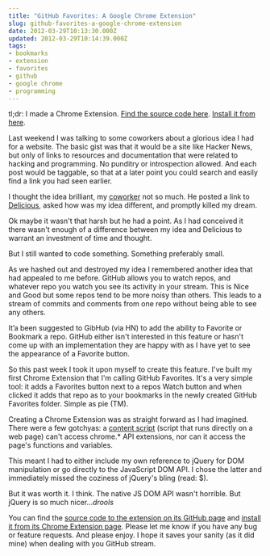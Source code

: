 ```yaml
---
title: "GitHub Favorites: A Google Chrome Extension"
slug: github-favorites-a-google-chrome-extension
date: 2012-03-29T10:13:30.000Z
updated: 2012-03-29T10:14:39.000Z
tags:
- bookmarks
- extension
- favorites
- github
- google chrome
- programming
---
```


tl;dr:  I made a Chrome Extension.  <a href="https://github.com/hswolff/github-favorites">Find the source code here</a>.  <a href="https://chrome.google.com/webstore/detail/kfhdalekdpifhlndhcdnjgjoefiajefc">Install it from here</a>.

Last weekend I was talking to some coworkers about a glorious idea I had for a website. The basic gist was that it would be a site like Hacker News, but only of links to resources and documentation that were related to hacking and programming.  No punditry or introspection allowed. And each post would be taggable, so that at a later point you could search and easily find a link you had seen earlier.  

I thought the idea brilliant, my <a href="https://github.com/netpro2k">coworker</a> not so much. He posted a link to <a href="http://delicious.com/">Delicious</a>, asked how was my idea different, and promptly killed my dream. 

Ok maybe it wasn't that harsh but he had a point. As I had conceived it there wasn't enough of a difference between my idea and Delicious to warrant an investment of time and thought.

But I still wanted to code something. Something preferably small. 

As we hashed out and destroyed my idea I remembered another idea that had appealed to me before. GitHub allows you to watch repos, and whatever repo you watch you see its activity in your stream. This is Nice and Good but some repos tend to be more noisy than others. This leads to a stream of commits and comments from one repo without being able to see any others. 

It’a been suggested to GibHub (via HN) to add the ability to Favorite or Bookmark a repo. GitHub either isn't interested in this feature or hasn't come up with an implementation they are happy with as I have yet to see the appearance of a Favorite button. 

So this past week I took it upon myself to create this feature. I've built my first Chrome Extension that I'm calling GitHub Favorites. It's a very simple tool: it adds a Favorites button next to a repos Watch button and when clicked it adds that repo as to your bookmarks in the newly created GitHub Favorites folder.  Simple as pie (TM). 

Creating a Chrome Extension was as straight forward as I had imagined. There were a few gotchyas: a <a href="http://code.google.com/chrome/extensions/content_scripts.html">content script</a> (script that runs directly on a web page) can't access chrome.* API extensions, nor can it access the page's functions and variables. 

This meant I had to either include my own reference to jQuery for DOM manipulation or go directly to the JavaScript DOM API. I chose the latter and immediately missed the coziness of jQuery's bling (read: $). 

But it was worth it. I think. The native JS DOM API wasn't horrible. But jQuery is so much nicer...*drools*

You can find the <a href="https://github.com/hswolff/github-favorites">source code to the extension on its GitHub page</a> and <a href="https://chrome.google.com/webstore/detail/kfhdalekdpifhlndhcdnjgjoefiajefc">install it from its Chrome Extension page</a>. Please let me know if you have any bug or feature requests.  And please enjoy. I hope it saves your sanity (as it did mine) when dealing with you GitHub stream. 

